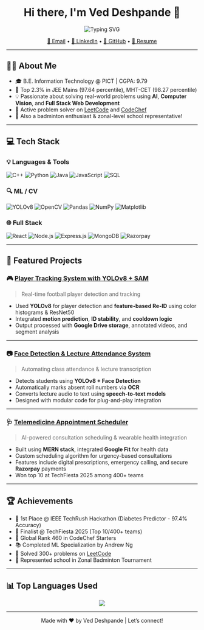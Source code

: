 <!--
**VED045/VED045** is a ✨ _special_ ✨ repository because its `README.md` (this file) appears on your GitHub profile.

Here are some ideas to get you started:

- 🔭 I’m currently working on ...
- 🌱 I’m currently learning ...
- 👯 I’m looking to collaborate on ...
- 🤔 I’m looking for help with ...
- 💬 Ask me about ...
- 📫 How to reach me: ...
- 😄 Pronouns: ...
- ⚡ Fun fact: ...
-->
<h1 align="center">Hi there, I'm Ved Deshpande 🚀</h1>

<p align="center">
  <img src="https://readme-typing-svg.demolab.com?font=Fira+Code&size=20&duration=3000&pause=1000&color=0DB9F9&center=true&vCenter=true&width=435&lines=Machine+Learning+%7C+Computer+Vision+%7C+MERN+Stack+Developer" alt="Typing SVG" />
</p>

<p align="center">
  <a href="mailto:veddeshpande24@gmail.com">📧 Email</a> •
  <a href="https://www.linkedin.com/in/ved-deshpande-a632b7282/">💼 LinkedIn</a> •
  <a href="https://github.com/VED045">🐙 GitHub</a> •
  <a href="https://drive.google.com/file/d/13mHHPJnEW37617x6kibvBb80fKkyksvk/view?usp=sharing">📄 Resume</a>
</p>

---

## 👨‍💻 About Me

- 🎓 B.E. Information Technology @ PICT | CGPA: 9.79
- 📌 Top 2.3% in JEE Mains (97.64 percentile), MHT-CET (98.27 percentile)
- 💡 Passionate about solving real-world problems using **AI**, **Computer Vision**, and **Full Stack Web Development**
- 🎯 Active problem solver on [LeetCode](https://leetcode.com/u/Ved_45/) and [CodeChef](https://www.codechef.com/users/ved_45)
- 🏸 Also a badminton enthusiast & zonal-level school representative!

---

## 💻 Tech Stack

### 💡 Languages & Tools

![C++](https://img.shields.io/badge/-C++-00599C?style=flat&logo=c%2b%2b&logoColor=white)
![Python](https://img.shields.io/badge/-Python-3776AB?style=flat&logo=python&logoColor=white)
![Java](https://img.shields.io/badge/-Java-ED8B00?style=flat&logo=java&logoColor=white)
![JavaScript](https://img.shields.io/badge/-JavaScript-F7DF1E?style=flat&logo=javascript&logoColor=black)
![SQL](https://img.shields.io/badge/-SQL-4479A1?style=flat&logo=mysql&logoColor=white)

### 🔍 ML / CV

![YOLOv8](https://img.shields.io/badge/-YOLOv8-00FFFF?style=flat&logo=opencv&logoColor=black)
![OpenCV](https://img.shields.io/badge/-OpenCV-5C3EE8?style=flat&logo=opencv&logoColor=white)
![Pandas](https://img.shields.io/badge/-Pandas-150458?style=flat&logo=pandas)
![NumPy](https://img.shields.io/badge/-NumPy-013243?style=flat&logo=numpy)
![Matplotlib](https://img.shields.io/badge/-Matplotlib-11557C?style=flat&logo=matplotlib)

### 🌐 Full Stack

![React](https://img.shields.io/badge/-React-61DAFB?style=flat&logo=react&logoColor=black)
![Node.js](https://img.shields.io/badge/-Node.js-339933?style=flat&logo=node.js&logoColor=white)
![Express.js](https://img.shields.io/badge/-Express.js-000000?style=flat&logo=express&logoColor=white)
![MongoDB](https://img.shields.io/badge/-MongoDB-47A248?style=flat&logo=mongodb&logoColor=white)
![Razorpay](https://img.shields.io/badge/-Razorpay-02042B?style=flat&logo=razorpay&logoColor=white)

---

## 🌟 Featured Projects

### 🎮 [Player Tracking System with YOLOv8 + SAM](https://github.com/VED045/Players_Tracking_Repo_Ved)
> Real-time football player detection and tracking

- Used **YOLOv8** for player detection and **feature-based Re-ID** using color histograms & ResNet50
- Integrated **motion prediction**, **ID stability**, and **cooldown logic**
- Output processed with **Google Drive storage**, annotated videos, and segment analysis

---

### 📷 [Face Detection & Lecture Attendance System](https://github.com/VED045/Face_Detection_Attendance)
> Automating class attendance & lecture transcription

- Detects students using **YOLOv8 + Face Detection**
- Automatically marks absent roll numbers via **OCR**
- Converts lecture audio to text using **speech-to-text models**
- Designed with modular code for plug-and-play integration

---

### 🩺 [Telemedicine Appointment Scheduler](https://telemedx.netlify.app/)
> AI-powered consultation scheduling & wearable health integration

- Built using **MERN stack**, integrated **Google Fit** for health data
- Custom scheduling algorithm for urgency-based consultations
- Features include digital prescriptions, emergency calling, and secure **Razorpay** payments
- Won top 10 at TechFiesta 2025 among 400+ teams

---

## 🏆 Achievements

- 🥇 1st Place @ IEEE TechRush Hackathon (Diabetes Predictor - 97.4% Accuracy)
- 🥈 Finalist @ TechFiesta 2025 (Top 10/400+ teams)
- 🌟 Global Rank 460 in CodeChef Starters
- 📚 Completed ML Specialization by Andrew Ng
- 🎯 Solved 300+ problems on [LeetCode](https://leetcode.com/u/Ved_45/)
- 🏸 Represented school in Zonal Badminton Tournament

---

## 📊 Top Languages Used

<p align="center">
  <img src="https://github-readme-stats.vercel.app/api/top-langs/?username=VED045&layout=compact&theme=tokyonight&langs_count=6" />
</p>

---

<p align="center">Made with ❤️ by Ved Deshpande | Let’s connect!</p>

